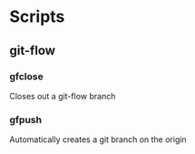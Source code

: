 # Scripts
## git-flow
### gfclose
Closes out a git-flow branch

### gfpush
Automatically creates a git branch on the origin
